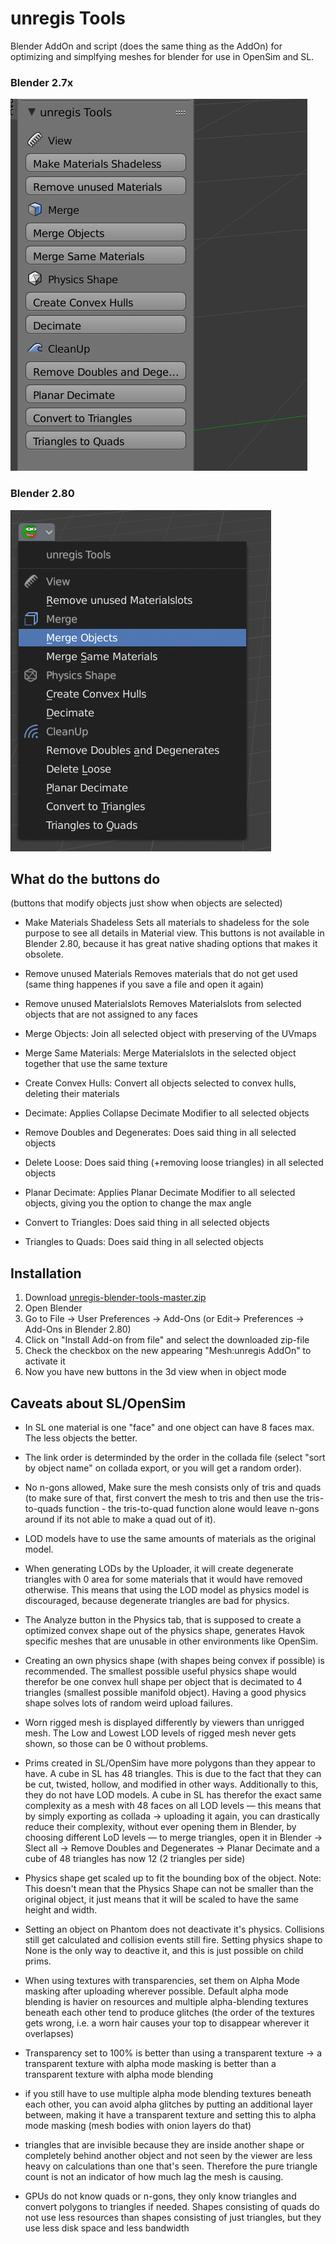 # unregis Tools
Blender AddOn and script (does the same thing as the AddOn) for optimizing and simplfying meshes for blender for use in OpenSim and SL.
### Blender 2.7x
![Screenshot-279](images/screenshot-279.png)
### Blender 2.80
![Screenshot-280](images/screenshot-280.png)

## What do the buttons do
(buttons that modify objects just show when objects are selected)

- Make Materials Shadeless
Sets all materials to shadeless for the sole purpose to see all details in Material view. This buttons is not available in Blender 2.80, because it has great native shading options that makes it obsolete.
- Remove unused Materials
Removes materials that do not get used (same thing happenes if you save a file and open it again)
- Remove unused Materialslots
Removes Materialslots from selected objects that are not assigned to any faces

- Merge Objects:
Join all selected object with preserving of the UVmaps
- Merge Same Materials:
Merge Materialslots in the selected object together that use the same texture

- Create Convex Hulls:
Convert all objects selected to convex hulls, deleting their materials
- Decimate:
Applies Collapse Decimate Modifier to all selected objects

- Remove Doubles and Degenerates:
Does said thing in all selected objects
- Delete Loose:
Does said thing (+removing loose triangles) in all selected objects
- Planar Decimate:
Applies Planar Decimate Modifier to all selected objects, giving you the option to change the max angle
- Convert to Triangles:
Does said thing in all selected objects
- Triangles to Quads:
Does said thing in all selected objects

## Installation

1. Download [unregis-blender-tools-master.zip](https://github.com/uriesk/unregis-blender-tools/archive/master.zip)
2. Open Blender
3. Go to File -> User Preferences -> Add-Ons (or Edit-> Preferences -> Add-Ons in Blender 2.80)
4. Click on "Install Add-on from file" and select the downloaded zip-file
5. Check the checkbox on the new appearing "Mesh:unregis AddOn" to activate it
5. Now you have new buttons in the 3d view when in object mode

## Caveats about SL/OpenSim

- In SL one material is one "face" and one object can have 8 faces max. The less objects the better.

- The link order is determinded by the order in the collada file (select "sort by object name" on collada export, or you will get a random order).

- No n-gons allowed, Make sure the mesh consists only of tris and quads (to make sure of that, first convert the mesh to tris and then use the tris-to-quads function - the tris-to-quad function alone would leave n-gons around if its not able to make a quad out of it).

- LOD models have to use the same amounts of materials as the original model.

- When generating LODs by the Uploader, it will create degenerate triangles with 0 area for some materials that it would have removed otherwise.
This means that using the LOD model as physics model is discouraged, because degenerate triangles are bad for physics.

- The Analyze button in the Physics tab, that is supposed to create a optimized convex shape out of the physics shape, generates Havok specific meshes that are unusable in other environments like OpenSim.

- Creating an own physics shape (with shapes being convex if possible) is recommended. The smallest possible useful physics shape would therefor be one convex hull shape per object that is decimated to 4 triangles (smallest possible manifold object). Having a good physics shape solves lots of random weird upload failures.

- Worn rigged mesh is displayed differently by viewers than unrigged mesh. The Low and Lowest LOD levels of rigged mesh never gets shown, so those can be 0 without problems.

- Prims created in SL/OpenSim have more polygons than they appear to have. A cube in SL has 48 triangles. This is due to the fact that they can be cut, twisted, hollow, and modified in other ways. Additionally to this, they do not have LOD models. A cube in SL has therefor the exact same complexity as a mesh with 48 faces on all LOD levels — this means that by simply exporting as collada -> uploading it again, you can drastically reduce their complexity, without ever opening them in Blender, by choosing different LoD levels — to merge triangles, open it in Blender -> Slect all -> Remove Doubles and Degenerates -> Planar Decimate and a cube of 48 triangles has now 12 (2 triangles per side)

- Physics shape get scaled up to fit the bounding box of the object. Note: This doesn't mean that the Physics Shape can not be smaller than the original object, it just means that it will be scaled to have the same height and width.

- Setting an object on Phantom does not deactivate it's physics. Collisions still get calculated and collision events still fire. Setting physics shape to None is the only way to deactive it, and this is just possible on child prims.

- When using textures with transparencies, set them on Alpha Mode masking after uploading wherever possible. Default alpha mode blending is havier on resources and multiple alpha-blending textures beneath each other tend to produce glitches (the order of the textures gets wrong, i.e. a worn hair causes your top to disappear wherever it overlapses)

- Transparency set to 100% is better than using a transparent texture -> a transparent texture with alpha mode masking is better than a transparent texture with alpha mode blending

- if you still have to use multiple alpha mode blending textures beneath each other, you can avoid alpha glitches by putting an additional layer between, making it have a transparent texture and setting this to alpha mode masking (mesh bodies with onion layers do that)

- triangles that are invisible because they are inside another shape or completely behind another object and not seen by the viewer are less heavy on calculations than one that's seen. Therefore the pure triangle count is not an indicator of how much lag the mesh is causing.

- GPUs do not know quads or n-gons, they only know triangles and convert polygons to triangles if needed. Shapes consisting of quads do not use less resources than shapes consisting of just triangles, but they use less disk space and less bandwidth
